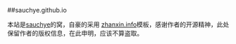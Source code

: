 ##sauchye.github.io

本站是<a href="http:sauchye.com">sauchye</a>的窝，自豪的采用 <a href="http://www.zhanxin.info" target="_blank" title="掌心">zhanxin.info</a>模板，感谢作者的开源精神，此处保留作者的版权信息，在此申明，应该不算盗取。 

